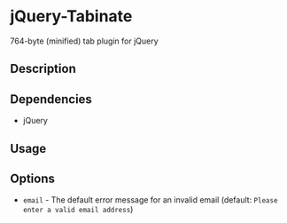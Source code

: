 jQuery-Tabinate
===============

764-byte (minified) tab plugin for jQuery

Description
-----------



Dependencies
------------
* jQuery


Usage
-----


Options
-------
* `email` - The default error message for an invalid email (default: `Please enter a valid email address`)